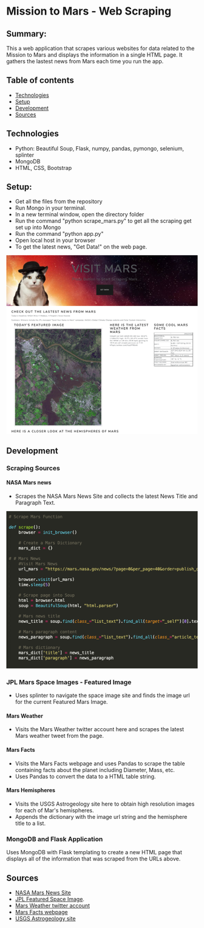 # Mission to Mars - Web Scraping 

## Summary: 
This a web application that scrapes various websites for data related to the Mission to Mars and displays the information in a single HTML page. It gathers the lastest news from Mars each time you run the app. 

## Table of contents
* [Technologies](#technologies)
* [Setup](#setup)
* [Development](#development)
* [Sources](#sources)

## Technologies 
* Python: Beautiful Soup, Flask, numpy, pandas, pymongo, selenium, splinter
* MongoDB
* HTML, CSS, Bootstrap 

## Setup:
* Get all the files from the repository 
* Run Mongo in your terminal.
* In a new terminal window, open the directory folder
* Run the command "python scrape_mars.py" to get all the scraping get set up into Mongo
* Run the command "python app.py" 
* Open local host in your browser
* To get the latest news, "Get Data!" on the web page. 

![](Screenshots/Webpage.png)

## Development
### Scraping Sources
#### NASA Mars news 
* Scrapes the NASA Mars News Site and collects the latest News Title and Paragraph Text. 

![](Screenshots/scrape.png)

### JPL Mars Space Images - Featured Image
* Uses splinter to navigate the space image site and finds the image url for the current Featured Mars Image.

#### Mars Weather
* Visits the Mars Weather twitter account here and scrapes the latest Mars weather tweet from the page.

#### Mars Facts
* Visits the Mars Facts webpage and uses Pandas to scrape the table containing facts about the planet including Diameter, Mass, etc.
* Uses Pandas to convert the data to a HTML table string.

#### Mars Hemispheres
* Visits the USGS Astrogeology site here to obtain high resolution images for each of Mar's hemispheres.
* Appends the dictionary with the image url string and the hemisphere title to a list. 

### MongoDB and Flask Application
Uses MongoDB with Flask templating to create a new HTML page that displays all of the information that was scraped from the URLs above.

## Sources
* [NASA Mars News Site](https://mars.nasa.gov/news/)
* [JPL Featured Space Image](https://www.jpl.nasa.gov/spaceimages/?search=&category=Mars).
* [Mars Weather twitter account](https://twitter.com/marswxreport?lang=en)
* [Mars Facts webpage](https://space-facts.com/mars/)
* [USGS Astrogeology site](https://astrogeology.usgs.gov/search/results?q=hemisphere+enhanced&k1=target&v1=Mars)





















